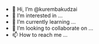 - 👋 Hi, I’m @kurembakudzai
- 👀 I’m interested in ...
- 🌱 I’m currently learning ...
- 💞️ I’m looking to collaborate on ...
- 📫 How to reach me ...

<!---
kurembakudzai/kurembakudzai is a ✨ special ✨ repository because its `README.md` (this file) appears on your GitHub profile.
You can click the Preview link to take a look at your changes.
--->
